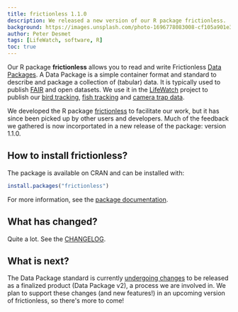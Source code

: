 ```yaml
---
title: frictionless 1.1.0
description: We released a new version of our R package frictionless.
background: https://images.unsplash.com/photo-1696778083008-cf105a901e30?q=80&w=2370&auto=format&fit=crop&ixlib=rb-4.0.3&ixid=M3wxMjA3fDB8MHxwaG90by1wYWdlfHx8fGVufDB8fHx8fA%3D%3D
author: Peter Desmet
tags: [LifeWatch, software, R]
toc: true
---
```


Our R package **frictionless** allows you to read and write Frictionless [Data Packages](https://specs.frictionlessdata.io/data-package/). A Data Package is a simple container format and standard to describe and package a collection of (tabular) data. It is typically used to publish [FAIR](https://www.go-fair.org/fair-principles/) and open datasets. We use it in the [LifeWatch](/projects/#lifewatch) project to publish our [bird tracking](https://github.com/inbo/bird-tracking?tab=readme-ov-file#datasets), [fish tracking](https://github.com/inbo/etn-occurrences?tab=readme-ov-file#datasets) and [camera trap data](https://camtrap-dp.tdwg.org/).

We developed the R package [frictionless](https://docs.ropensci.org/frictionless/) to facilitate our work, but it has since been picked up by other users and developers. Much of the feedback we gathered is now incorportated in a new release of the package: version 1.1.0.

## How to install frictionless?

The package is available on CRAN and can be installed with:

```R
install.packages("frictionless")
```

For more information, see the [package documentation](https://docs.ropensci.org/frictionless/).

## What has changed?

Quite a lot. See the [CHANGELOG](https://docs.ropensci.org/frictionless/news/index.html#frictionless-110).

## What is next?

The Data Package standard is currently [undergoing changes](https://frictionlessdata.io/blog/2023/11/15/frictionless-specs-update/) to be released as a finalized product (Data Package v2), a process we are involved in. We plan to support these changes (and new features!) in an upcoming version of frictionless, so there's more to come!
